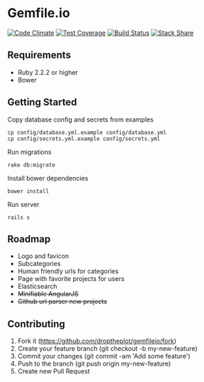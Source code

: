 # Gemfile.io

[![Code Climate](https://codeclimate.com/github/droptheplot/gemfileio/badges/gpa.svg)](https://codeclimate.com/github/droptheplot/gemfileio)
[![Test Coverage](https://codeclimate.com/github/droptheplot/gemfileio/badges/coverage.svg)](https://codeclimate.com/github/droptheplot/gemfileio/coverage)
[![Build Status](https://travis-ci.org/droptheplot/gemfileio.svg?branch=master)](https://travis-ci.org/droptheplot/gemfileio)
[![Stack Share](http://img.shields.io/badge/tech-stack-0690fa.svg?style=flat)](http://stackshare.io/droptheplot/gemfile-io)

## Requirements

* Ruby 2.2.2 or higher
* Bower

## Getting Started

Copy database config and secrets from examples

```shell
cp config/database.yml.example config/database.yml
cp config/secrets.yml.example config/secrets.yml
```

Run migrations

```shell
rake db:migrate
```

Install bower dependencies

```shell
bower install
```

Run server

```shell
rails s
```

## Roadmap

* Logo and favicon
* Subcategories
* Human friendly urls for categories
* Page with favorite projects for users
* Elasticsearch
* ~~Minifiable AngularJS~~
* ~~Github url parser new projects~~

## Contributing

1. Fork it (https://github.com/droptheplot/gemfileio/fork)
2. Create your feature branch (git checkout -b my-new-feature)
3. Commit your changes (git commit -am 'Add some feature')
4. Push to the branch (git push origin my-new-feature)
5. Create new Pull Request
